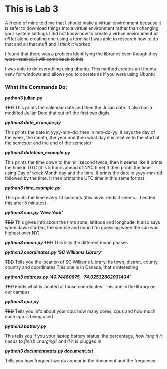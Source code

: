 # This is Lab 3

A friend of mine told me that I should make a virtual environment because it is safer to download things into a virtual environment rather than changing your system settings
I did not know how to create a virtual environment *at all* let alone creating one using a terminal
I was able to research how to do that and all that stuff and I *think* it worked 

~~I found that there was a problem identifying the libraries even though they were installed. I will come back to this~~

I was able to do everything using ubuntu. This method creates an Ubuntu venv for windows and allows you to operate as if you were using Ubuntu

### What the Commands Do:
**python3 julian.py**

~~TBD~~
This prints the calendar date and then the Julian date. It also has a modified Julian Date that cut off the first two digits

***python3 date_example.py***

This prints the date in yyyy-mm-dd, then in mm-dd-yy. It says the day of the week, the month, the year and then what day it is relative to the start of the semester 
and the end of the semester

***python3 datetime_example.py***

This prints the time down to the millisecond twice, then it seems like it prints the time in UTC (it is 5 hours ahead of NYC time)
It then prints the time using Day of week Month day and the time. It prints the date in yyyy-mm-dd followed by the time. It then prints the UTC time in 
this same format


***python3 time_example.py***

This prints the time every 10 seconds (this never ends it seems... I ended this after 5 minutes)

***python3 sun.py 'New York'***

~~TBD~~
This gives info about the time zone, latitude and longitude. It also says when dawn started, the sunrise and noon (I'm guessing when the sun was highest over NY)

***python3 moon.py***
~~TBD~~
This lists the different moon phases

***python3 coordinates.py 'SC Williams Library'***

~~TBD~~
Tells you the location of SC Williams Library: its town, district, county, country and coordinates
This one is in Canada, that's interesting

***python3 address.py '40.74480675, -74.02532862031404'***

~~TBD~~
Finds what is located at those coordinates. This one is the library on our campus


***python3 cpu.py***

~~TBD~~
Tells you info about your cpu: how many cores, cpus and how much each cpu is being used

***python3 battery.py***

This tells you if you your laptop battery status: the percentage, *how long it it needs to finish charging?* and if it is plugged in 

***python3 documentstats.py document.txt***

Tells you how frequent words appear in the document and the frequency
